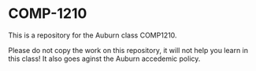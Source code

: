 # COMP-1210
This is a repository for the Auburn class COMP1210.

Please do not copy the work on this repository, it will not help you learn in this class! It also goes aginst the Auburn accedemic policy.
